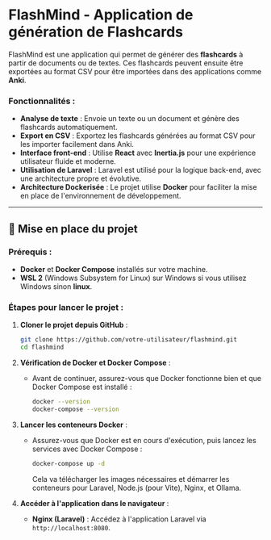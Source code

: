 # FlashMind - Application de génération de Flashcards

FlashMind est une application qui permet de générer des **flashcards** à partir de documents ou de textes. Ces flashcards peuvent ensuite être exportées au format CSV pour être importées dans des applications comme **Anki**.

### Fonctionnalités :
- **Analyse de texte** : Envoie un texte ou un document et génère des flashcards automatiquement.
- **Export en CSV** : Exportez les flashcards générées au format CSV pour les importer facilement dans Anki.
- **Interface front-end** : Utilise **React** avec **Inertia.js** pour une expérience utilisateur fluide et moderne.
- **Utilisation de Laravel** : Laravel est utilisé pour la logique back-end, avec une architecture propre et évolutive.
- **Architecture Dockerisée** : Le projet utilise **Docker** pour faciliter la mise en place de l'environnement de développement.

---

## 🚀 Mise en place du projet

### Prérequis :
- **Docker** et **Docker Compose** installés sur votre machine.
- **WSL 2** (Windows Subsystem for Linux) sur Windows si vous utilisez Windows sinon **linux**.

### Étapes pour lancer le projet :

1. **Cloner le projet depuis GitHub** :
   ```bash
   git clone https://github.com/votre-utilisateur/flashmind.git
   cd flashmind
   ```

2. **Vérification de Docker et Docker Compose** :
   - Avant de continuer, assurez-vous que Docker fonctionne bien et que Docker Compose est installé :
     ```bash
     docker --version
     docker-compose --version
     ```

3. **Lancer les conteneurs Docker** :
   - Assurez-vous que Docker est en cours d'exécution, puis lancez les services avec Docker Compose :
     ```bash
     docker-compose up -d
     ```
     Cela va télécharger les images nécessaires et démarrer les conteneurs pour Laravel, Node.js (pour Vite), Nginx, et Ollama.

4. **Accéder à l'application dans le navigateur** :
   - **Nginx (Laravel)** : Accédez à l'application Laravel via `http://localhost:8080`.
